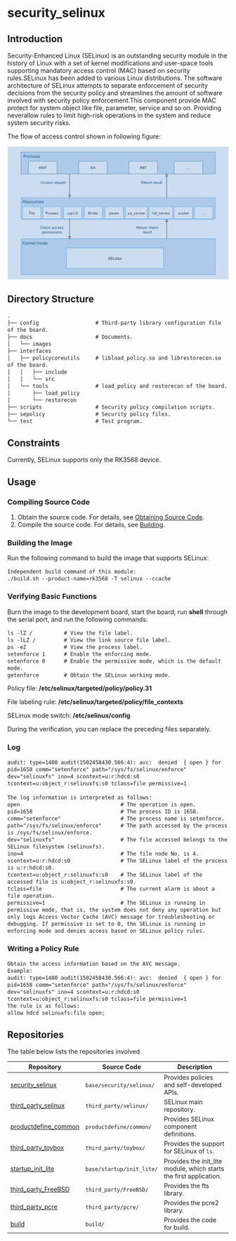 # security_selinux

## Introduction

Security-Enhanced Linux (SELinux) is an outstanding security module in the history of Linux with a set of kernel modifications and user-space tools supporting mandatory access control (MAC) based on security rules.SELinux has been added to various Linux distributions. The software architecture of SELinux attempts to separate enforcement of security decisions from the security policy and streamlines the amount of software involved with security policy enforcement.This component provide MAC protect for system object like file, parameter, service and so on. Providing neverallow rules to limit high-risk operations in the system and reduce system security risks.

The flow of access control shown in following figure:

![Overall architecture](docs/images/SELinux.png)

## Directory Structure

```
.
├── config                  # Third-party library configuration file of the board.
├── docs                    # Documents.
│   └── images
├── interfaces
│   ├── policycoreutils     # libload_policy.so and librestorecon.so of the board.
│   │   ├── include
│   │   └── src
│   └── tools               # load_policy and restorecon of the board.
│       ├── load_policy
│       └── restorecon
├── scripts                 # Security policy compilation scripts.
├── sepolicy                # Security policy files.
└── test                    # Test program.
```

## Constraints

Currently, SELinux supports only the RK3568 device.

## Usage

### Compiling Source Code

1. Obtain the source code. For details, see [Obtaining Source Code](https://gitee.com/openharmony/docs/blob/master/en/device-dev/quick-start/quickstart-standard-sourcecode-acquire.md).
1. Compile the source code. For details, see [Building](https://gitee.com/openharmony/docs/blob/master/en/device-dev/quick-start/quickstart-standard-running-hi3516-build.md).

### Building the Image

Run the following command to build the image that supports SELinux:

```
Independent build command of this module:
./build.sh --product-name=rk3568 -T selinux --ccache
```
### Verifying Basic Functions

Burn the image to the development board, start the board, run **shell** through the serial port, and run the following commands:

```
ls -lZ /          # View the file label. 
ls -lLZ /         # View the link source file label.
ps -eZ            # View the process label.
setenforce 1      # Enable the enforcing mode.
setenforce 0      # Enable the permissive mode, which is the default mode.
getenforce        # Obtain the SELinux working mode.
```
Policy file: **/etc/selinux/targeted/policy/policy.31**

File labeling rule: **/etc/selinux/targeted/policy/file_contexts**

SELinux mode switch: **/etc/selinux/config**

During the verification, you can replace the preceding files separately.

### Log

```
audit: type=1400 audit(1502458430.566:4): avc:  denied  { open } for  pid=1658 comm="setenforce" path="/sys/fs/selinux/enforce" dev="selinuxfs" ino=4 scontext=u:r:hdcd:s0 tcontext=u:object_r:selinuxfs:s0 tclass=file permissive=1

The log information is interpreted as follows:
open                                # The operation is open.
pid=1658                            # The process ID is 1658.
comm="setenforce"                   # The process name is setenforce.
path="/sys/fs/selinux/enforce"      # The path accessed by the process is /sys/fs/selinux/enforce.
dev="selinuxfs"                     # The file accessed belongs to the SELinux filesystem (selinuxfs).
ino=4                               # The file node No. is 4.
scontext=u:r:hdcd:s0                # The SELinux label of the process is u:r:hdcd:s0.
tcontext=u:object_r:selinuxfs:s0    # The SELinux label of the accessed file is u:object_r:selinuxfs:s0.
tclass=file                         # The current alarm is about a file operation.
permissive=1                        # The SELinux is running in permissive mode, that is, the system does not deny any operation but only logs Access Vector Cache (AVC) message for troubleshooting or debugging. If permissive is set to 0, the SELinux is running in enforcing mode and denies access based on SELinux policy rules.  
```

### Writing a Policy Rule

```
Obtain the access information based on the AVC message.
Example:
audit: type=1400 audit(1502458430.566:4): avc:  denied  { open } for  pid=1658 comm="setenforce" path="/sys/fs/selinux/enforce" dev="selinuxfs" ino=4 scontext=u:r:hdcd:s0 tcontext=u:object_r:selinuxfs:s0 tclass=file permissive=1
The rule is as follows:
allow hdcd selinuxfs:file open;
```

## Repositories

The table below lists the repositories involved.

| Repository| Source Code| Description|
| --- | --- | --- |
| [security_selinux](https://gitee.com/openharmony/security_selinux.git) | `base/security/selinux/` | Provides policies and self-developed APIs.|
| [third_party_selinux](https://gitee.com/openharmony/third_party_selinux.git) | `third_party/selinux/` | SELinux main repository.|
| [productdefine_common](https://gitee.com/openharmony/productdefine_common.git) | `productdefine/common/` | Provides SELinux component definitions.|
| [third_party_toybox](https://gitee.com/openharmony/third_party_toybox.git) | `third_party/toybox/` | Provides the support for SELinux of `ls`.|
| [startup_init_lite](https://gitee.com/openharmony/startup_init_lite.git) | `base/startup/init_lite/` | Provides the init_lite module, which starts the first application.|
| [third_party_FreeBSD](https://gitee.com/openharmony/third_party_FreeBSD.git) | `third_party/FreeBSD/` | Provides the fts library.|
| [third_party_pcre](https://gitee.com/openharmony/third_party_pcre2.git) | `third_party/pcre/` | Provides the pcre2 library.|
| [build](https://gitee.com/openharmony/build.git) | `build/` | Provides the code for build.|


